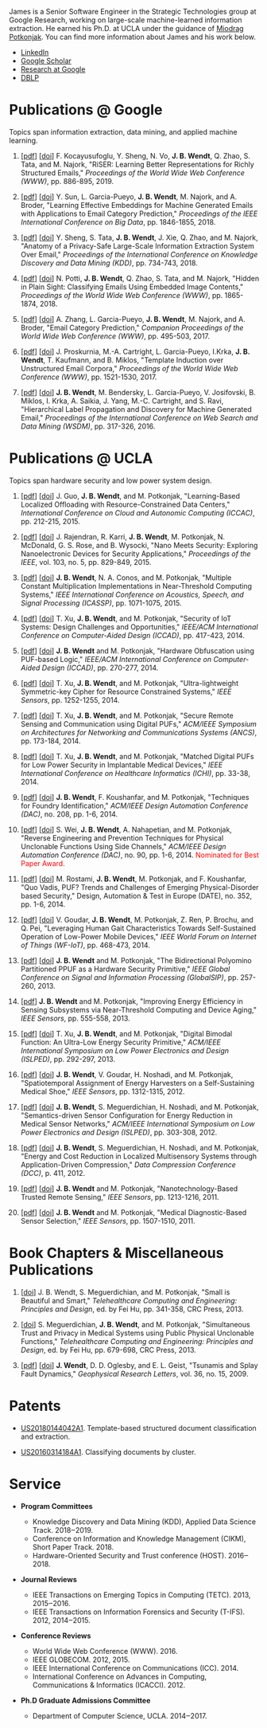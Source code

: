 James is a Senior Software Engineer in the Strategic Technologies group at Google Research, working on large-scale machine-learned information extraction. He earned his Ph.D. at UCLA under the guidance of [Miodrag Potkonjak](http://www.cs.ucla.edu/~miodrag). You can find more information about James and his work below.

* [LinkedIn](https://www.linkedin.com/in/jameswendt)
* [Google Scholar](https://scholar.google.com/citations?user=7CotKHgAAAAJ)
* [Research at Google](https://research.google.com/pubs/JamesWendt.html)
* [DBLP](http://dblp.uni-trier.de/pers/hd/w/Wendt:James_Bradley)

# Publications @ Google

Topics span information extraction, data mining, and applied machine learning.

1. [[pdf](publications/Kocayusufoglu_WWW_2019.pdf)] [[doi](https://doi.org/10.1145/3308558.3313720)] F. Kocayusufoglu, Y. Sheng, N. Vo, **J. B. Wendt**, Q. Zhao, S. Tata, and M. Najork, "RiSER: Learning Better Representations for Richly Structured Emails," _Proceedings of the World Wide Web Conference (WWW)_, pp. 886-895, 2019.

1. [[pdf](publications/Sun_BigData_2018.pdf)] [[doi](https://doi.org/10.1109/BigData.2018.8622048)] Y. Sun, L. Garcia-Pueyo, **J. B. Wendt**, M. Najork, and A. Broder, "Learning Effective Embeddings for Machine Generated Emails with Applications to Email Category Prediction," _Proceedings of the IEEE International Conference on Big Data_, pp. 1846-1855, 2018.

1. [[pdf](publications/Sheng_KDD_2018.pdf)] [[doi](https://doi.org/10.1145/3219819.3219901)] Y. Sheng, S. Tata, **J. B. Wendt**, J. Xie, Q. Zhao, and M. Najork, "Anatomy of a Privacy-Safe Large-Scale Information Extraction System Over Email," _Proceedings of the International Conference on Knowledge Discovery and Data Mining (KDD)_, pp. 734-743, 2018.

1. [[pdf](publications/Potti_WWW_2018.pdf)] [[doi](https://doi.org/10.1145/3178876.3186167)] N. Potti, **J. B. Wendt**, Q. Zhao, S. Tata, and M. Najork, "Hidden in Plain Sight: Classifying Emails Using Embedded Image Contents," _Proceedings of the World Wide Web Conference (WWW)_, pp. 1865-1874, 2018.

1. [[pdf](publications/Zhang_WWW_2017.pdf)] [[doi](https://doi.org/10.1145/3041021.3055166)] A. Zhang, L. Garcia-Pueyo, **J. B. Wendt**, M. Najork, and A. Broder, "Email Category Prediction," _Companion Proceedings of the World Wide Web Conference (WWW)_, pp. 495-503, 2017.

1. [[pdf](publications/Proskurnia_WWW_2017.pdf)] [[doi](https://doi.org/10.1145/3038912.3052631)] J. Proskurnia, M.-A. Cartright, L. Garcia-Pueyo, I.Krka, **J. B. Wendt**, T. Kaufmann, and B. Miklos, "Template Induction over Unstructured Email Corpora," _Proceedings of the World Wide Web Conference (WWW)_, pp. 1521-1530, 2017.

1. [[pdf](publications/Wendt_WSDM_2016.pdf)] [[doi](https://doi.org/10.1145/2835776.2835780)] **J. B. Wendt**, M. Bendersky, L. Garcia-Pueyo, V. Josifovski, B. Miklos, I. Krka, A. Saikia, J. Yang, M.-C. Cartright, and S. Ravi, "Hierarchical Label Propagation and Discovery for Machine Generated Email," _Proceedings of the International Conference on Web Search and Data Mining (WSDM)_, pp. 317-326, 2016.


# Publications @ UCLA

Topics span hardware security and low power system design.

1. [[pdf](publications/Guo_ICCAC_2015.pdf)] [[doi](https://doi.org/10.1109/ICCAC.2015.26)] J. Guo, **J. B. Wendt**, and M. Potkonjak, "Learning-Based Localized Offloading with Resource-Constrained Data Centers," _International Conference on Cloud and Autonomic Computing (ICCAC)_, pp. 212-215, 2015.

1. [[pdf](publications/Rajendran_IEEE_2015.pdf)] [[doi](http://dx.doi.org/10.1109/JPROC.2014.2387353)] J. Rajendran, R. Karri, **J. B. Wendt**, M. Potkonjak, N. McDonald, G. S. Rose, and B. Wysocki, "Nano Meets Security: Exploring Nanoelectronic Devices for Security Applications," _Proceedings of the IEEE_, vol. 103, no. 5, pp. 829-849, 2015.

1. [[pdf](publications/Wendt_ICASSP_2015.pdf)] [[doi](http://dx.doi.org/10.1109/ICASSP.2015.7178134)] **J. B. Wendt**, N. A. Conos, and M. Potkonjak, "Multiple Constant Multiplication Implementations in Near-Threshold Computing Systems," _IEEE International Conference on Acoustics, Speech, and Signal Processing (ICASSP)_, pp. 1071-1075, 2015.

1. [[pdf](publications/Xu_ICCAD_2014.pdf)] [[doi](http://dx.doi.org/10.1109/ICCAD.2014.7001385)] T. Xu, **J. B. Wendt**, and M. Potkonjak, "Security of IoT Systems: Design Challenges and Opportunities," _IEEE/ACM International Conference on Computer-Aided Design (ICCAD)_, pp. 417-423, 2014.

1. [[pdf](publications/Wendt_ICCAD_2014.pdf)] [[doi](http://dx.doi.org/10.1109/ICCAD.2014.7001362)] **J. B. Wendt** and M. Potkonjak, "Hardware Obfuscation using PUF-based Logic," _IEEE/ACM International Conference on Computer-Aided Design (ICCAD)_, pp. 270-277, 2014.

1. [[pdf](publications/Xu_IEEESensors_2014.pdf)] [[doi](http://dx.doi.org/10.1109/ICSENS.2014.6985237)] T. Xu, **J. B. Wendt**, and M. Potkonjak, "Ultra-lightweight Symmetric-key Cipher for Resource Constrained Systems," _IEEE Sensors_, pp. 1252-1255, 2014.

1. [[pdf](publications/Xu_ANCS_2014.pdf)] [[doi](http://dx.doi.org/10.1145/2658260.2658279)] T. Xu, **J. B. Wendt**, and M. Potkonjak, "Secure Remote Sensing and Communication using Digital PUFs," _ACM/IEEE Symposium on Architectures for Networking and Communications Systems (ANCS)_, pp. 173-184, 2014.

1. [[pdf](publications/Xu_ICHI_2014.pdf)] [[doi](http://dx.doi.org/10.1109/ICHI.2014.12)] T. Xu, **J. B. Wendt**, and M. Potkonjak, "Matched Digital PUFs for Low Power Security in Implantable Medical Devices," _IEEE International Conference on Healthcare Informatics (ICHI)_, pp. 33-38, 2014.

1. [[pdf](publications/Wendt_DAC_2014.pdf)] [[doi](http://dx.doi.org/10.1145/2593069.2593228)] **J. B. Wendt**, F. Koushanfar, and M. Potkonjak, "Techniques for Foundry Identification," _ACM/IEEE Design Automation Conference (DAC)_, no. 208, pp. 1-6, 2014.

1. [[pdf](publications/Wei_DAC_2014.pdf)] [[doi](http://dx.doi.org/10.1145/2593069.2593204)] S. Wei, **J. B. Wendt**, A. Nahapetian, and M. Potkonjak, "Reverse Engineering and Prevention Techniques for Physical Unclonable Functions Using Side Channels," _ACM/IEEE Design Automation Conference (DAC)_, no. 90, pp. 1-6, 2014. <span style="color:red">Nominated for Best Paper Award.</span>

1. [[pdf](publications/Rostami_DATE_2014.pdf)] [[doi](http://dx.doi.org/10.7873/DATE.2014.365)] M. Rostami, **J. B. Wendt**, M. Potkonjak, and F. Koushanfar, "Quo Vadis, PUF? Trends and Challenges of Emerging Physical-Disorder based Security," Design, Automation & Test in Europe (DATE), no. 352, pp. 1-6, 2014.

1. [[pdf](publications/Goudar_WF-IoT_2014.pdf)] [[doi](http://dx.doi.org/10.1109/WF-IoT.2014.6803212)] V. Goudar, **J. B. Wendt**, M. Potkonjak, Z. Ren, P. Brochu, and Q. Pei, "Leveraging Human Gait Characteristics Towards Self-Sustained Operation of Low-Power Mobile Devices," _IEEE World Forum on Internet of Things (WF-IoT)_, pp. 468-473, 2014.

1. [[pdf](publications/Wendt_GlobalSIP_2013.pdf)] [[doi](http://dx.doi.org/10.1109/GlobalSIP.2013.6736864)] **J. B. Wendt** and M. Potkonjak, "The Bidirectional Polyomino Partitioned PPUF as a Hardware Security Primitive," _IEEE Global Conference on Signal and Information Processing (GlobalSIP)_, pp. 257-260, 2013.

1. \[[pdf](publications/Wendt_IEEESensors_2013.pdf)\] **J. B. Wendt** and M. Potkonjak, "Improving Energy Efficiency in Sensing Subsystems via Near-Threshold Computing and Device Aging," _IEEE Sensors_, pp. 555-558, 2013.

1. [[pdf](publications/Xu_ISLPED_2013.pdf)] [[doi](http://dx.doi.org/10.1109/ISLPED.2013.6629311)] T. Xu, **J. B. Wendt**, and M. Potkonjak, "Digital Bimodal Function: An Ultra-Low Energy Security Primitive," _ACM/IEEE International Symposium on Low Power Electronics and Design (ISLPED)_, pp. 292-297, 2013.

1. [[pdf](publications/Wendt_IEEESensors_2012.pdf)] [[doi](http://dx.doi.org/10.1109/ICSENS.2012.6411353)] **J. B. Wendt**, V. Goudar, H. Noshadi, and M. Potkonjak, "Spatiotemporal Assignment of Energy Harvesters on a Self-Sustaining Medical Shoe," _IEEE Sensors_, pp. 1312-1315, 2012.

1. [[pdf](publications/Wendt_ISLPED_2012.pdf)] [[doi](http://dx.doi.org/10.1145/2333660.2333728)] **J. B. Wendt**, S. Meguerdichian, H. Noshadi, and M. Potkonjak, "Semantics-driven Sensor Configuration for Energy Reduction in Medical Sensor Networks," _ACM/IEEE International Symposium on Low Power Electronics and Design (ISLPED)_, pp. 303-308, 2012.

1. [[pdf](publications/Wendt_DCC_2012.pdf)] [[doi](http://dx.doi.org/10.1109/DCC.2012.67)] **J. B. Wendt**, S. Meguerdichian, H. Noshadi, and M. Potkonjak, "Energy and Cost Reduction in Localized Multisensory Systems through Application-Driven Compression," _Data Compression Conference (DCC)_, p. 411, 2012.

1. [[pdf](publications/Wendt_IEEESensors_2011_nano.pdf)] [[doi](http://dx.doi.org/10.1109/ICSENS.2011.6127174)] **J. B. Wendt** and M. Potkonjak, "Nanotechnology-Based Trusted Remote Sensing," _IEEE Sensors_, pp. 1213-1216, 2011.

1. [[pdf](publications/Wendt_IEEESensors_2011_medical.pdf)] [[doi](http://dx.doi.org/10.1109/ICSENS.2011.6127188)] **J. B. Wendt** and M. Potkonjak, "Medical Diagnostic-Based Sensor Selection," _IEEE Sensors_, pp. 1507-1510, 2011.


# Book Chapters & Miscellaneous Publications

1. \[[doi](http://dx.doi.org/10.1201/b14770-16)\] J. B. Wendt, S. Meguerdichian, and M. Potkonjak, "Small is Beautiful and Smart," _Telehealthcare Computing and Engineering: Principles and Design_, ed. by Fei Hu, pp. 341-358, CRC Press, 2013.

1. \[[doi](http://dx.doi.org/10.1201/b14770-29)\] S. Meguerdichian, **J. B. Wendt**, and M. Potkonjak, "Simultaneous Trust and Privacy in Medical Systems using Public Physical Unclonable Functions," _Telehealthcare Computing and Engineering: Principles and Design_, ed. by Fei Hu, pp. 679-698, CRC Press, 2013.

1. [[pdf](publications/Wendt_GRL_2019.pdf)] [[doi](http://dx.doi.org/10.1029/2009GL038295)] **J. Wendt**, D. D. Oglesby, and E. L. Geist, "Tsunamis and Splay Fault Dynamics," _Geophysical Research Letters_, vol. 36, no. 15, 2009.


# Patents

* [US20180144042A1](https://patents.google.com/patent/US20180144042A1). Template-based structured document classification and extraction.

* [US20160314184A1](https://patents.google.com/patent/US20160314184A1). Classifying documents by cluster.


# Service

* **Program Committees**
  * Knowledge Discovery and Data Mining (KDD), Applied Data Science Track. 2018‒2019.
  * Conference on Information and Knowledge Management (CIKM), Short Paper Track. 2018.
  * Hardware-Oriented Security and Trust conference (HOST). 2016‒2018.

* **Journal Reviews**
  * IEEE Transactions on Emerging Topics in Computing (TETC). 2013, 2015‒2016.
  * IEEE Transactions on Information Forensics and Security (T-IFS). 2012, 2014‒2015.

* **Conference Reviews**
  * World Wide Web Conference (WWW). 2016.
  * IEEE GLOBECOM. 2012, 2015.
  * IEEE International Conference on Communications (ICC). 2014.
  * International Conference on Advances in Computing, Communications & Informatics (ICACCI). 2012.

* **Ph.D Graduate Admissions Committee**
  * Department of Computer Science, UCLA. 2014‒2017.
